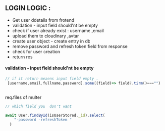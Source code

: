 
## LOGIN LOGIC :
- Get user ddetails from frotend 
- validation - input field should'nt be empty
- check if user already exist : username ,email
- upload them  to cloudinary ,avtar
- create user object - create entry in db
- remove password and refresh token field from response
- check for user creation 
- return res
#### validation - input field should'nt be empty
```js
// if it return meaens input field empty .
 [username,email,fullname,password].some((field)=> field?.tirm()==="")
 
 ```

req.files of multer 

```js
// which field you  don't want 

await User.findById(isUserStored._id).select(
    "-password -refreshToken "
  )
```